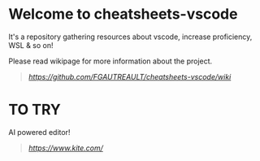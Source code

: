 # Welcome to cheatsheets-vscode
It's a repository gathering resources about vscode, increase proficiency, WSL &amp; so on!

Please read wikipage for more information about the project.
> _https://github.com/FGAUTREAULT/cheatsheets-vscode/wiki_

# TO TRY
AI powered editor!
> _https://www.kite.com/_  
